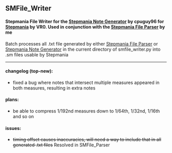 ## SMFile_Writer
#### Stepmania File Writer for the [Stepmania Note Generator](https://github.com/cpuguy96/stepmania-note-generator) by cpuguy96 for [Stepmania](https://github.com/stepmania/stepmania/wiki/sm) by VR0. Used in conjunction with the [Stepmania File Parser](https://github.com/jhaco/SMFile_Parser) by me

Batch processes all .txt file generated by either [Stepmania File Parser](https://github.com/jhaco/SMFile_Parser) or [Stepmania Note Generator](https://github.com/cpuguy96/stepmania-note-generator) in the current directory of smfile_writer.py into .sm files usable by Stepmania

---

#### changelog (top-new):
- fixed a bug where notes that intersect multiple measures appeared in both measures, resulting in extra notes

#### plans:
- be able to compress 1/192nd measures down to 1/64th, 1/32nd, 1/16th and so on

#### issues:
- ~~timing offset causes inaccuracies, will need a way to include that in all generated .txt files~~ Resolved in SMFile_Parser
